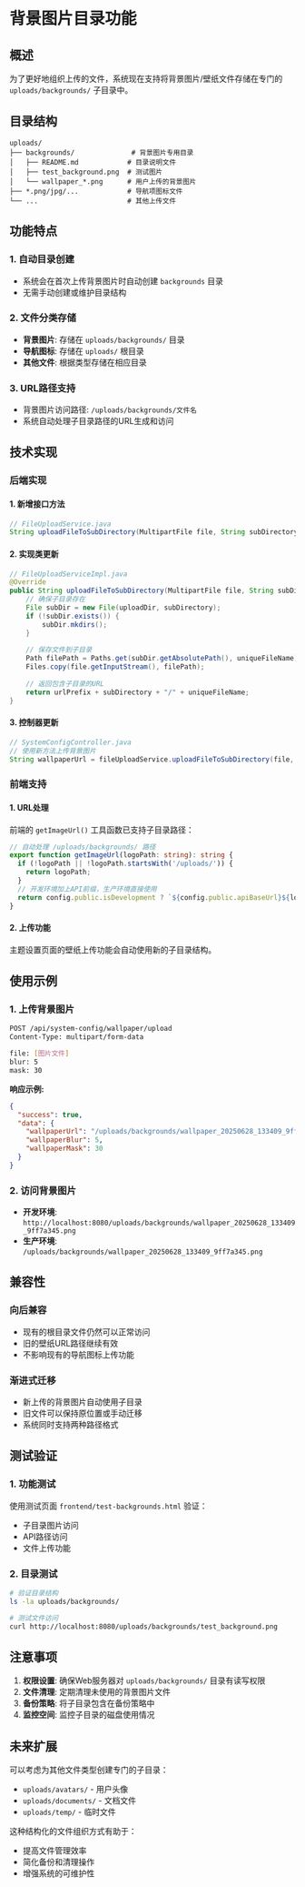 # 背景图片目录功能

## 概述

为了更好地组织上传的文件，系统现在支持将背景图片/壁纸文件存储在专门的 `uploads/backgrounds/` 子目录中。

## 目录结构

```
uploads/
├── backgrounds/              # 背景图片专用目录
│   ├── README.md            # 目录说明文件
│   ├── test_background.png  # 测试图片
│   └── wallpaper_*.png      # 用户上传的背景图片
├── *.png/jpg/...            # 导航项图标文件
└── ...                      # 其他上传文件
```

## 功能特点

### 1. 自动目录创建
- 系统会在首次上传背景图片时自动创建 `backgrounds` 目录
- 无需手动创建或维护目录结构

### 2. 文件分类存储
- **背景图片**: 存储在 `uploads/backgrounds/` 目录
- **导航图标**: 存储在 `uploads/` 根目录
- **其他文件**: 根据类型存储在相应目录

### 3. URL路径支持
- 背景图片访问路径: `/uploads/backgrounds/文件名`
- 系统自动处理子目录路径的URL生成和访问

## 技术实现

### 后端实现

#### 1. 新增接口方法
```java
// FileUploadService.java
String uploadFileToSubDirectory(MultipartFile file, String subDirectory, String fileName);
```

#### 2. 实现类更新
```java
// FileUploadServiceImpl.java
@Override
public String uploadFileToSubDirectory(MultipartFile file, String subDirectory, String fileName) {
    // 确保子目录存在
    File subDir = new File(uploadDir, subDirectory);
    if (!subDir.exists()) {
        subDir.mkdirs();
    }
    
    // 保存文件到子目录
    Path filePath = Paths.get(subDir.getAbsolutePath(), uniqueFileName);
    Files.copy(file.getInputStream(), filePath);
    
    // 返回包含子目录的URL
    return urlPrefix + subDirectory + "/" + uniqueFileName;
}
```

#### 3. 控制器更新
```java
// SystemConfigController.java
// 使用新方法上传背景图片
String wallpaperUrl = fileUploadService.uploadFileToSubDirectory(file, "backgrounds", "wallpaper");
```

### 前端支持

#### 1. URL处理
前端的 `getImageUrl()` 工具函数已支持子目录路径：
```typescript
// 自动处理 /uploads/backgrounds/ 路径
export function getImageUrl(logoPath: string): string {
  if (!logoPath || !logoPath.startsWith('/uploads/')) {
    return logoPath;
  }
  // 开发环境加上API前缀，生产环境直接使用
  return config.public.isDevelopment ? `${config.public.apiBaseUrl}${logoPath}` : logoPath;
}
```

#### 2. 上传功能
主题设置页面的壁纸上传功能会自动使用新的子目录结构。

## 使用示例

### 1. 上传背景图片
```bash
POST /api/system-config/wallpaper/upload
Content-Type: multipart/form-data

file: [图片文件]
blur: 5
mask: 30
```

**响应示例:**
```json
{
  "success": true,
  "data": {
    "wallpaperUrl": "/uploads/backgrounds/wallpaper_20250628_133409_9ff7a345.png",
    "wallpaperBlur": 5,
    "wallpaperMask": 30
  }
}
```

### 2. 访问背景图片
- **开发环境**: `http://localhost:8080/uploads/backgrounds/wallpaper_20250628_133409_9ff7a345.png`
- **生产环境**: `/uploads/backgrounds/wallpaper_20250628_133409_9ff7a345.png`

## 兼容性

### 向后兼容
- 现有的根目录文件仍然可以正常访问
- 旧的壁纸URL路径继续有效
- 不影响现有的导航图标上传功能

### 渐进式迁移
- 新上传的背景图片自动使用子目录
- 旧文件可以保持原位置或手动迁移
- 系统同时支持两种路径格式

## 测试验证

### 1. 功能测试
使用测试页面 `frontend/test-backgrounds.html` 验证：
- 子目录图片访问
- API路径访问
- 文件上传功能

### 2. 目录测试
```bash
# 验证目录结构
ls -la uploads/backgrounds/

# 测试文件访问
curl http://localhost:8080/uploads/backgrounds/test_background.png
```

## 注意事项

1. **权限设置**: 确保Web服务器对 `uploads/backgrounds/` 目录有读写权限
2. **文件清理**: 定期清理未使用的背景图片文件
3. **备份策略**: 将子目录包含在备份策略中
4. **监控空间**: 监控子目录的磁盘使用情况

## 未来扩展

可以考虑为其他文件类型创建专门的子目录：
- `uploads/avatars/` - 用户头像
- `uploads/documents/` - 文档文件
- `uploads/temp/` - 临时文件

这种结构化的文件组织方式有助于：
- 提高文件管理效率
- 简化备份和清理操作
- 增强系统的可维护性
